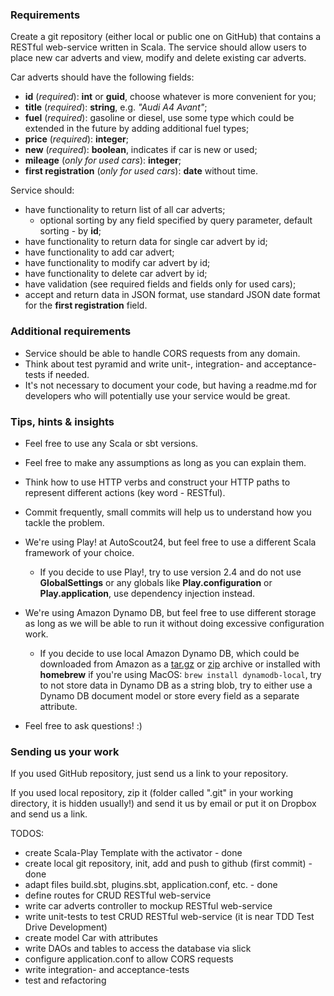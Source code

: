 ### Requirements

Create a git repository (either local or public one on GitHub) that contains a RESTful web-service written in Scala. The service should allow users to place new car adverts and view, modify and delete existing car adverts.

Car adverts should have the following fields:
* **id** (_required_): **int** or **guid**, choose whatever is more convenient for you;
* **title** (_required_): **string**, e.g. _"Audi A4 Avant"_;
* **fuel** (_required_): gasoline or diesel, use some type which could be extended in the future by adding additional fuel types;
* **price** (_required_): **integer**;
* **new** (_required_): **boolean**, indicates if car is new or used;
* **mileage** (_only for used cars_): **integer**;
* **first registration** (_only for used cars_): **date** without time.

Service should:
* have functionality to return list of all car adverts;
  * optional sorting by any field specified by query parameter, default sorting - by **id**;
* have functionality to return data for single car advert by id;
* have functionality to add car advert;
* have functionality to modify car advert by id;
* have functionality to delete car advert by id;
* have validation (see required fields and fields only for used cars);
* accept and return data in JSON format, use standard JSON date format for the **first registration** field.

### Additional requirements

* Service should be able to handle CORS requests from any domain.
* Think about test pyramid and write unit-, integration- and acceptance-tests if needed.
* It's not necessary to document your code, but having a readme.md for developers who will potentially use your service would be great.

### Tips, hints & insights

* Feel free to use any Scala or sbt versions.
* Feel free to make any assumptions as long as you can explain them.
* Think how to use HTTP verbs and construct your HTTP paths to represent different actions (key word - RESTful).
* Commit frequently, small commits will help us to understand how you tackle the problem.


* We're using Play! at AutoScout24, but feel free to use a different Scala framework of your choice.
  * If you decide to use Play!, try to use version 2.4 and do not use **GlobalSettings** or any globals like **Play.configuration** or **Play.application**, use dependency injection instead.


* We're using Amazon Dynamo DB, but feel free to use different storage as long as we will be able to run it without doing excessive configuration work.
  * If you decide to use local Amazon Dynamo DB, which could be downloaded from Amazon as a [tar.gz](http://dynamodb-local.s3-website-us-west-2.amazonaws.com/dynamodb_local_latest.tar.gz) or [zip](http://dynamodb-local.s3-website-us-west-2.amazonaws.com/dynamodb_local_latest.zip) archive or installed with **homebrew** if you're using MacOS: ```brew install dynamodb-local```, try to not store data in Dynamo DB as a string blob, try to either use a Dynamo DB document model or store every field as a separate attribute.


* Feel free to ask questions! :)

### Sending us your work

If you used GitHub repository, just send us a link to your repository.

If you used local repository, zip it (folder called ".git" in your working directory, it is hidden usually!) and send it us by email or put it on Dropbox and send us a link. 


TODOS:
-  create Scala-Play Template with the activator - done
-  create local git repository, init, add and push to github (first commit) - done
-  adapt files build.sbt, plugins.sbt, application.conf, etc. - done
-  define routes for CRUD RESTful web-service
-  write car adverts controller to mockup RESTful web-service
-  write unit-tests to test CRUD RESTful web-service (it is near TDD Test Drive Development)
-  create model Car with attributes
-  write DAOs and tables to access the database via slick
-  configure application.conf to allow CORS requests 
-  write integration- and acceptance-tests
-  test and refactoring
